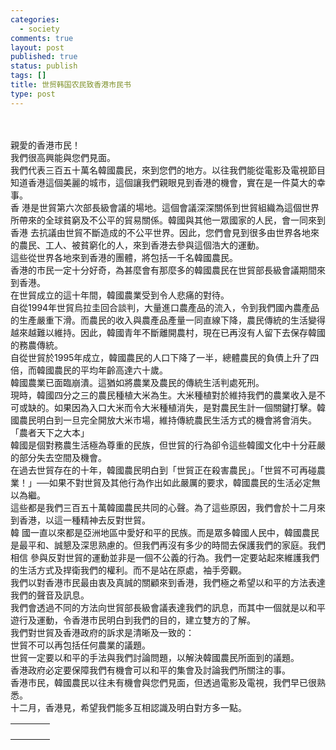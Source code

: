 ```yaml
--- 
categories: 
  - society
comments: true
layout: post
published: true
status: publish
tags: []
title: 世贸韩国农民致香港市民书
type: post
---
```

<div id="msgcns!3725CC0EE38B1F6!681" class="bvMsg">
<br><div>
<br>親愛的香港市民！<br>我們很高興能與您們見面。<br>我們代表三百五十萬名韓國農民，來到您們的地方。以往我們能從電影及電視節目知道香港這個美麗的城市，這個讓我們親眼見到香港的機會，實在是一件莫大的幸事。<br>香
港是世貿第六次部長級會議的場地。這個會議深深關係到世貿組織為這個世界所帶來的全球貧窮及不公平的貿易關係。韓國與其他一眾國家的人民，會一同來到香港
去抗議由世貿不斷造成的不公平世界。因此，您們會見到很多由世界各地來的農民、工人、被貧窮化的人，來到香港去參與這個浩大的運動。<br>這些從世界各地來到香港的團體，將包括一千名韓國農民。<br>香港的市民一定十分好奇，為甚麼會有那麼多的韓國農民在世貿部長級會議期間來到香港。<br>在世貿成立的這十年間，韓國農業受到令人悲痛的對待。<br>自從1994年世貿烏拉圭回合談判，大量進口農產品的流入，令到我們國內農產品的生產嚴重下滑。而農民的收入與農產品產量一同直線下降，農民傳統的生活變得越來越難以維持。因此，韓國青年不斷離開農村，現在已再沒有人留下去保存韓國的務農傳統。<br>自從世貿於1995年成立，韓國農民的人口下降了一半，總體農民的負債上升了四倍，而韓國農民的平均年齡高達六十歲。<br>韓國農業已面臨崩潰。這猶如將農業及農民的傳統生活判處死刑。<br>現時，韓國四分之三的農民種植大米為生。大米種植對於維持我們的農業收入是不可或缺的。如果因為入口大米而令大米種植消失，是對農民生計一個關鍵打擊。韓國農民明白到一旦完全開放大米市場，維持傳統農民生活方式的機會將會消失。<br>「農者天下之大本」<br>韓國是個對務農生活極為尊重的民族，但世貿的行為卻令這些韓國文化中十分莊嚴的部分失去空間及機會。<br>在過去世貿存在的十年，韓國農民明白到「世貿正在殺害農民」。「世貿不可再碰農業！」──如果不對世貿及其他行為作出如此嚴厲的要求，韓國農民的生活必定無以為繼。<br>這些都是我們三百五十萬韓國農民共同的心聲。為了這些原因，我們會於十二月來到香港，以這一種精神去反對世貿。<br>韓
國一直以來都是亞洲地區中愛好和平的民族。而是眾多韓國人民中，韓國農民是最平和、誠懇及深思熟慮的。但我們再沒有多少的時間去保護我們的家庭。我們相信
參與反對世貿的運動並非是一個不公義的行為。我們一定要站起來維護我們的生活方式及捍衛我們的權利。而不是站在原處，袖手旁觀。<br>我們以對香港市民最由衷及真誠的關顧來到香港，我們極之希望以和平的方法表達我們的聲音及訊息。<br>我們會透過不同的方法向世貿部長級會議表達我們的訊息，而其中一個就是以和平遊行及運動，令香港市民明白到我們的目的，建立雙方的了解。<br>我們對世貿及香港政府的訴求是清晰及一致的：<br>世貿不可以再包括任何農業的議題。<br>世貿一定要以和平的手法與我們討論問題，以解決韓國農民所面到的議題。<br>香港政府必定要保障我們有機會可以和平的集會及討論我們所關注的事。<br>香港市民，韓國農民以往未有機會與您們見面，但透過電影及電視，我們早已很熟悉。<br>十二月，香港見，希望我們能多互相認識及明白對方多一點。
</div>
</div>
<table cellspacing="0" border="0">
<tr><td></td></tr>
<tr>
<td valign="top"><a href="http://byfiles.storage.live.com/y1pviAZTb8lKZE1pX-ro8cTfNPamRr4Ehf_Mt7bpyU7wKVl09etv_8-h7nHjyfsbVGdAo1mc7HaYYs" target="_blank" rel="WLPP;url=http://byfiles.storage.live.com/y1pviAZTb8lKZE1pX-ro8cTfNPamRr4Ehf_Mt7bpyU7wKVl09etv_8-h7nHjyfsbVGdAo1mc7HaYYs;cnsid=cns!3725CC0EE38B1F6!682"><img src="http://byfiles.storage.live.com/y1pviAZTb8lKZE1pX-ro8cTfNPamRr4Ehf__YQUUGgjdWG2roBYrxwiLS_lgWImZE8_TTl6AeaacYA" border="0" alt=""></a></td>
<td width="15"></td>
<td valign="top"><a href="http://byfiles.storage.live.com/y1p19qwvp0N1vy-EsVtHa196tOsIFGNFCApZEYqskCiDhKu3cb3_332EnI6JXRtvfnGLr6iv3LjMTM" target="_blank" rel="WLPP;url=http://byfiles.storage.live.com/y1p19qwvp0N1vy-EsVtHa196tOsIFGNFCApZEYqskCiDhKu3cb3_332EnI6JXRtvfnGLr6iv3LjMTM;cnsid=cns!3725CC0EE38B1F6!683"><img src="http://byfiles.storage.live.com/y1p19qwvp0N1vy-EsVtHa196tOsIFGNFCApCpfswU3lfDhtxChKEuaLO3HwrdMkd4571pm6BqGjmnQ" border="0" alt=""></a></td>
</tr>
<tr><td></td></tr>
<tr>
<td valign="top"><a href="http://byfiles.storage.live.com/y1p19qwvp0N1vx1Ul5u5lMssOGLSTgfSipsK2dewddpym79b-bsNHx0iUy3Ys7ESsUIjRp8gtRptVY" target="_blank" rel="WLPP;url=http://byfiles.storage.live.com/y1p19qwvp0N1vx1Ul5u5lMssOGLSTgfSipsK2dewddpym79b-bsNHx0iUy3Ys7ESsUIjRp8gtRptVY;cnsid=cns!3725CC0EE38B1F6!684"><img src="http://byfiles.storage.live.com/y1p19qwvp0N1vx1Ul5u5lMssOGLSTgfSipsCDRObGh2HUqjGqNwo-Z4CJNCh2Aa4mzrFCRzbLx1vt8" border="0" alt=""></a></td>
<td width="15"></td>
<td valign="top"><a href="http://byfiles.storage.live.com/y1p19qwvp0N1vyvl6V2b2dU0jzG6lqiTtVNULV29DUAz4aTj_tPMokmJzSbSHeP3YfllB9m-Z115iw" target="_blank" rel="WLPP;url=http://byfiles.storage.live.com/y1p19qwvp0N1vyvl6V2b2dU0jzG6lqiTtVNULV29DUAz4aTj_tPMokmJzSbSHeP3YfllB9m-Z115iw;cnsid=cns!3725CC0EE38B1F6!685"><img src="http://byfiles.storage.live.com/y1p19qwvp0N1vyvl6V2b2dU0jzG6lqiTtVNuRMJWSoER565OUDb8Zs2ImA6Gd2HL41FLtNajZisDV0" border="0" alt=""></a></td>
</tr>
</table>
